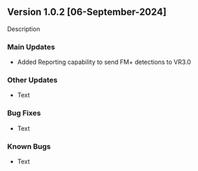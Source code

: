 ## Version 1.0.2 [06-September-2024]
Description

### Main Updates
- Added Reporting capability to send FM+ detections to VR3.0
  
### Other Updates
- Text

### Bug Fixes
- Text

### Known Bugs
- Text
